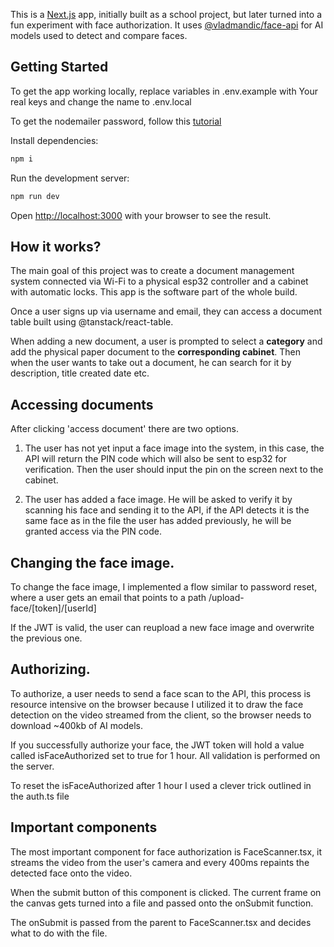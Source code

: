 This is a [Next.js](https://nextjs.org/) app, initially built as a school project, but later turned into a fun experiment with face authorization. It uses [@vladmandic/face-api](https://www.npmjs.com/package/@vladmandic/face-api) for AI models used to detect and compare faces.

## Getting Started

To get the app working locally, replace variables in .env.example with Your real keys and change the name to .env.local

To get the nodemailer password, follow this [tutorial](https://medium.com/@y.mehnati_49486/how-to-send-an-email-from-your-gmail-account-with-nodemailer-837bf09a7628)

Install dependencies:

```bash
npm i
```

Run the development server:

```bash
npm run dev
```

Open [http://localhost:3000](http://localhost:3000) with your browser to see the result.

## How it works?

The main goal of this project was to create a document management system connected via Wi-Fi to a physical esp32 controller and a cabinet with automatic locks. This app is the software part of the whole build.

Once a user signs up via username and email, they can access a document table built using @tanstack/react-table.

When adding a new document, a user is prompted to select a **category** and add the physical paper document to the **corresponding cabinet**. Then when the user wants to take out a document, he can search for it by description, title created date etc.

## Accessing documents

After clicking 'access document' there are two options.

1. The user has not yet input a face image into the system, in this case, the API will return the PIN code which will also be sent to esp32 for verification. Then the user should input the pin on the screen next to the cabinet.

2. The user has added a face image. He will be asked to verify it by scanning his face and sending it to the API, if the API detects it is the same face as in the file the user has added previously, he will be granted access via the PIN code.

## Changing the face image.

To change the face image, I implemented a flow similar to password reset, where a user gets an email that points to a path /upload-face/[token]/[userId]

If the JWT is valid, the user can reupload a new face image and overwrite the previous one.

## Authorizing.

To authorize, a user needs to send a face scan to the API, this process is resource intensive on the browser because I utilized it to draw the face detection on the video streamed from the client, so the browser needs to download ~400kb of AI models.

If you successfully authorize your face, the JWT token will hold a value called isFaceAuthorized set to true for 1 hour. All validation is performed on the server.

To reset the isFaceAuthorized after 1 hour I used a clever trick outlined in the auth.ts file

## Important components

The most important component for face authorization is FaceScanner.tsx, it streams the video from the user's camera and every 400ms repaints the detected face onto the video.

When the submit button of this component is clicked. The current frame on the canvas gets turned into a file and passed onto the onSubmit function.

The onSubmit is passed from the parent to FaceScanner.tsx and decides what to do with the file.
